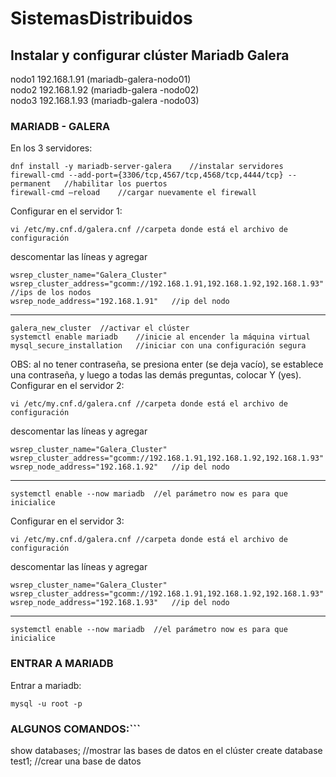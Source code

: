 # SistemasDistribuidos
## Instalar y configurar clúster Mariadb Galera

nodo1		192.168.1.91 (mariadb-galera-nodo01)  
nodo2		192.168.1.92 (mariadb-galera -nodo02)  
nodo3		192.168.1.93 (mariadb-galera -nodo03)  

### MARIADB - GALERA
En los 3 servidores:
```
dnf install -y mariadb-server-galera	//instalar servidores
firewall-cmd --add-port={3306/tcp,4567/tcp,4568/tcp,4444/tcp} --permanent	//habilitar los puertos
firewall-cmd –reload	//cargar nuevamente el firewall
```
Configurar en el servidor 1:  
```
vi /etc/my.cnf.d/galera.cnf	//carpeta donde está el archivo de configuración
```
descomentar las líneas y agregar
```
wsrep_cluster_name="Galera_Cluster"
wsrep_cluster_address="gcomm://192.168.1.91,192.168.1.92,192.168.1.93"	//ips de los nodos
wsrep_node_address="192.168.1.91"	//ip del nodo
```
___
```
galera_new_cluster	//activar el clúster 
systemctl enable mariadb	//inicie al encender la máquina virtual
mysql_secure_installation	//iniciar con una configuración segura
```
OBS: al no tener contraseña, se presiona enter (se deja vacío), se establece una contraseña, y luego a todas las demás preguntas, colocar Y (yes).  
Configurar en el servidor 2:  
```
vi /etc/my.cnf.d/galera.cnf	//carpeta donde está el archivo de configuración
```
descomentar las líneas y agregar  
```
wsrep_cluster_name="Galera_Cluster"
wsrep_cluster_address="gcomm://192.168.1.91,192.168.1.92,192.168.1.93"
wsrep_node_address="192.168.1.92"	//ip del nodo
```
___
```
systemctl enable --now mariadb	//el parámetro now es para que inicialice
```
Configurar en el servidor 3:   
```
vi /etc/my.cnf.d/galera.cnf	//carpeta donde está el archivo de configuración
```
descomentar las líneas y agregar   
```
wsrep_cluster_name="Galera_Cluster"
wsrep_cluster_address="gcomm://192.168.1.91,192.168.1.92,192.168.1.93"
wsrep_node_address="192.168.1.93"	//ip del nodo
```
___
```
systemctl enable --now mariadb	//el parámetro now es para que inicialice
```
### ENTRAR A MARIADB
Entrar a mariadb:   
```
mysql -u root -p
```
### ALGUNOS COMANDOS:```
show databases;	//mostrar las bases de datos en el clúster
create database test1;	//crear una base de datos
```


